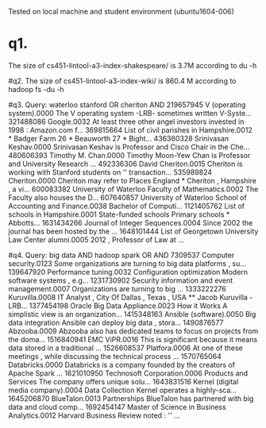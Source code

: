 Tested on local machine and student environment (ubuntu1604-006)

# q1.
The size of cs451-lintool-a3-index-shakespeare/ is 3.7M according to du -h

#q2.
The size of cs451-lintool-a3-index-wiki/ is 860.4 M according to hadoop fs -du -h

#q3.
Query: waterloo stanford OR cheriton AND
219657945	V (operating system).0000	The V operating system -LRB- sometimes written V-Syste...
321488086	Google.0032	At least three other angel investors invested in 1998 : Amazon.com f...
369815664	List of civil parishes in Hampshire.0012	* Badger Farm 26 * Beauworth 27 * Bight...
436360328	Srinivasan Keshav.0000	Srinivasan Keshav is Professor and Cisco Chair in the Che...
480606393	Timothy M. Chan.0000	Timothy Moon-Yew Chan is Professor and University Research ...
492336306	David Cheriton.0015	Cheriton is working with Stanford students on '' transaction...
535989824	Cheriton.0000	Cheriton may refer to Places England * Cheriton , Hampshire , a vi...
600083382	University of Waterloo Faculty of Mathematics.0002	The Faculty also houses the D...
607640857	University of Waterloo School of Accounting and Finance.0038	Bachelor of Computi...
1121405762	List of schools in Hampshire.0001	State-funded schools Primary schools * Abbotts...
1631434266	Journal of Integer Sequences.0004	Since 2002 the journal has been hosted by the ...
1648101444	List of Georgetown University Law Center alumni.0005	2012 , Professor of Law at ...

#q4.
Query: big data AND hadoop spark OR AND
7309537	Computer security.0123	Some organizations are turning to big data platforms , su...
139647920	Performance tuning.0032	Configuration optimization Modern software systems , e.g...
1231730902	Security information and event management.0007	Organizations are turning to big ...
1333222276	Kuruvilla.0008	IT Analyst , City Of Dallas , Texas , USA ** Jacob Kuruvilla -LRB...
1377454198	Oracle Big Data Appliance.0023	How it Works A simplistic view is an organization...
1415348163	Ansible (software).0050	Big data integration Ansible can deploy big data , stora...
1490876577	Abzooba.0009	Abzooba also has dedicated teams to focus on projects from the doma...
1516840941	EMC ViPR.0016	This is significant because it means data stored in a traditional ...
1526608537	Platfora.0006	At one of these meetings , while discussing the technical process ...
1570765064	Databricks.0000	Databricks is a company founded by the creators of Apache Spark ...
1621010950	Technosoft Corporation.0006	Products and Services The company offers unique solu...
1643831516	Kernel (digital media company).0004	Data Collection Kernel operates a highly-sca...
1645206870	BlueTalon.0013	Partnerships BlueTalon has partnered with big data and cloud comp...
1692454147	Master of Science in Business Analytics.0012	Harvard Business Review noted : '' ...
